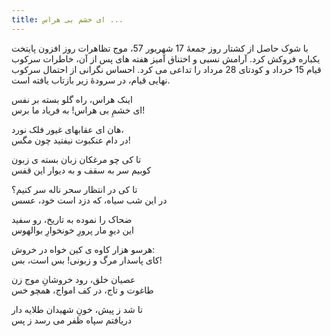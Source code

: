 ```yaml
---
title: ای خشم بی هراس ...
---
```

با شوک حاصل از کشتار روز جمعۀ 17 شهریور 57، موج تظاهرات روز افزون پایتخت یکباره فروکش کرد. آرامش نسبی و اختناق آمیز هفته های پس از آن، خاطرات سرکوب قیام 15 خرداد و کودتای 28 مرداد را تداعی می کرد. احساس نگرانی از احتمال سرکوب نهایی قیام، در سرودۀ زیر بازتاب یافته است.

اینک هراس، راه گلو بسته بر نفس  
ای خشمِ بی هراس! به فریاد ما برس!  

هان ای عقابهای غیور فلک نورد،  
در دام عنکبوت نیفتید چون مگس!  

تا کی چو مرغکان زبان بسته ی زبون  
کوبیم سر به سقف و به دیوار این قفس  

تا کی در انتظار سحر ناله سر کنیم؟  
در این شب سیاه، که دزد است خود، عسس  

ضحاک را نموده به تاریخ، رو سفید  
این دیوِ مار پرورِ خونخوارِ بوالهوس  

هرسو هزار کاوه ی کین خواه در خروش:  
کای پاسدار مرگ و زبونی! بس است، بس!  

عصیان خلق، رود خروشانِ موج زن  
طاغوت و تاج، در کف امواج، همچو خس  

تا شد ز پیش، خونِ شهیدان طلایه دار  
دریافتم سپاه ظفر می رسد ز پس  
